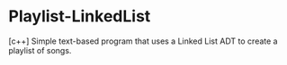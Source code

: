 # Playlist-LinkedList
[c++] Simple text-based program that uses a Linked List ADT to create a playlist of songs. 
